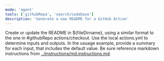 ```yaml
---
mode: 'agent'
tools: ['githubRepo', 'search/codebase']
description: 'Generate a new README for a GitHub Action'
---
```


Create or update the README in ${fileDirname}, using a similar format to the one in #githubRepo actions/checkout. Use the local actions.yml to determine inputs and outputs. In the usuage example, provide a summary for each input, that includes the default value. Be sure reference markdown instructions from [../instructions/md.instructions.md](../instructions/md.instructions.md).
